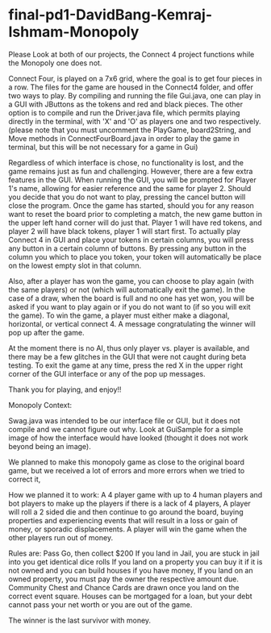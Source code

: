 final-pd1-DavidBang-Kemraj-Ishmam-Monopoly
===================================================
Please Look at both of our projects, the Connect 4 project functions while the Monopoly one does not.



Connect Four, is played on a 7x6 grid, where the goal is to get four pieces in a row. The files for the game are housed in the Connect4 folder, and offer two ways to play. By compiling and running the file Gui.java, one can play in a GUI with JButtons as the tokens and red and black pieces. The other option is to compile and run the Driver.java  file, which permits playing directly in the terminal, with 'X' and 'O' as players one and two respectively. (please note that you must uncomment the PlayGame, board2String, and Move methods in ConnectFourBoard.java in order to play the game in terminal, but this will be not necessary for a game in Gui)

Regardless of which interface is chose, no functionality is lost, and the game remains just as fun and challenging. However, there are a few extra features in the GUI. When running the GUI, you will be prompted for Player 1's name, allowing for easier reference and the same for player 2. Should you decide that you do not want to play, pressing the cancel button will close the program. Once the game has started, should you for any reason want to reset the board prior to completing a match, the new game button in the upper left hand corner will do just that. Player 1 will have red tokens, and player 2 will have black tokens, player 1 will start first. To actually play Connect 4 in GUI and place your tokens in certain columns, you will press any button in a certain column of buttons. By pressing any button in the column you which to place you token, your token will automatically be place on the lowest empty slot in that column.

Also, after a player has won the game, you can choose to play again (with the same players) or not (which will automatically exit the game). In the case of a draw, when the board is full and no one has yet won, you will be asked if you want to play again or if you do not want to (if so you will exit the game). To win the game, a player must either make a diagonal, horizontal, or vertical connect 4. A message congratulating the winner will pop up after the game.

At the moment there is no AI, thus only player vs. player is available, and there may be a few glitches in the GUI that were not caught during beta testing. To exit the game at any time, press the red X in the upper right corner of the GUI interface or any of the pop up messages.

Thank you for playing, and enjoy!!





Monopoly Context:


Swag.java was intended to be our interface file or GUI, but it does not compile and we cannot figure out why.
Look at GuiSample for a simple image of how the interface would have looked (thought it does not work beyond being an image).

We planned to make this monopoly game as close to the original board game,
but we received a lot of errors and more errors when we tried to correct it,

How we planned it to work:
A 4 player game with up to 4 human players and bot players to make up the players if there is a lack of 4 players,
A player will roll a 2 sided die and then continue to go around the board, buying properties and experiencing events that will result in a loss or gain of money, or sporadic displacements.
A player will win the game when the other players run out of money.

Rules are:
Pass Go, then collect $200
If you land in Jail, you are stuck in jail into you get identical dice rolls
If you land on a property you can buy it if it is not owned and you can build houses if you have money,
If you land on an owned property, you must pay the owner the respective amount due.
Community Chest and Chance Cards are drawn once you land on the correct event square.
Houses can be mortgaged for a loan, but your debt cannot pass your net worth or you are out of the game.

The winner is the last survivor with money.
